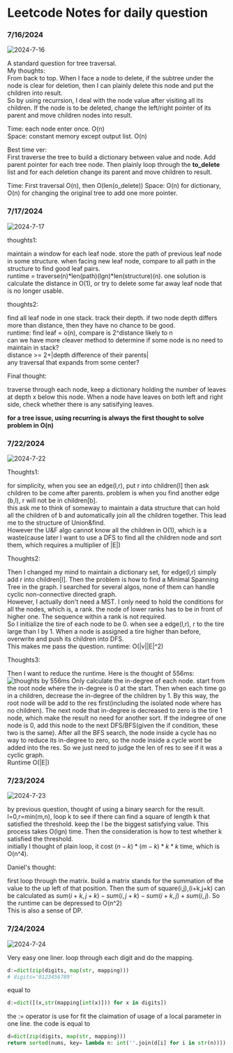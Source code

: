 # Leetcode Notes for daily question

### 7/16/2024

![2024-7-16](./img/2024-07-16.png)

A standard question for tree traversal. \
My thoughts:\
From back to top. When I face a node to delete, if the subtree under the node is clear for deletion, then I can plainly delete this node and put the children into result.\
So by using recurrsion, I deal with the node value after visiting all its children. If the node is to be deleted, change the left/right pointer of its parent and move children nodes into result.

Time: each node enter once. O(n)\
Space: constant memory except output list. O(n)

Best time ver:\
First traverse the tree to build a dictionary between value and node. Add parent pointer for each tree node. Then plainly loop through the **to_delete** list and for each deletion change its parent and move children to result.

Time: First traversal O(n), then O(len(o_delete))
Space: O(n) for dictionary, O(n) for changing the original tree to add one more pointer.

### 7/17/2024

![2024-7-17](./img/2024-07-17.png)

thoughts1: 

maintain a window for each leaf node. store the path of previous leaf node in some structure. when facing new leaf node, compare to all path in the structure to find good leaf pairs.\
runtime = traverse(n)*len(path)(lgn)*len(structure)(n). one solution is calculate the distance in O(1), or try to delete some far away leaf node that is no longer usable.

thoughts2:

find all leaf node in one stack. track their depth. if two node depth differs more than distance, then they have no chance to be good.\
runtime: find leaf = o(n), compare is 2^distance likely to n\
can we have more cleaver method to determine if some node is no need to maintain in stack?\
distance >= 2+|depth difference of their parents|\
any traversal that expands from some center? 

Final thought:

traverse through each node, keep a dictionary holding the number of leaves at depth x below this node. When a node have leaves on both left and right side, check whether there is any satisifying leaves.

**for a tree issue, using recurring is always the first thought to solve problem in O(n)**

### 7/22/2024

![2024-7-22](./img/2024-07-22.png)

Thoughts1:

for simplicity, when you see an edge(l,r), put r into children[l] then ask children to be come after parents. problem is when you find another edge (b,l), r will not be in children[b].\
this ask me to think of someway to maintain a data structure that can hold all the children of b and automatically join all the children together. This lead me to the structure of Union&find.\
However the U&F algo cannot know all the children in O(1), which is a waste(cause later I want to use a DFS to find all the children node and sort them, which requires a multiplier of |E|)

Thoughts2:

Then I changed my mind to maintain a dictionary set, for edge(l,r) simply add r into children[l]. Then the problem is how to find a Minimal Spanning Tree in the graph. I searched for several algos, none of them can handle cyclic non-connective directed graph.\
However, I actually don't need a MST. I only need to hold the conditions for all the nodes, which is, a rank. the node of lower ranks has to be in front of higher one. The sequence within a rank is not required. \
So I initialize the tire of each node to be 0. when see a edge(l,r), r to the tire large than l by 1. When a node is assigned a tire higher than before, overwrite and push its children into DFS.\
This makes me pass the question.
runtime: O(|v||E|^2)

Thoughts3:

Then I want to reduce the runtime. Here is the thought of 556ms:
![thoughts by 556ms](./img/2024-07-22-1.png)
Only calculate the in-degree of each node. start from the root node where the in-degree is 0 at the start. Then when each time go in a children, decrease the in-degree of the children by 1. By this way, the root node will be add to the res first(including the isolated node where has no children). The next node that in-degree is decreased to zero is the tire 1 node, which make the result no need for another sort. If the indegree of one node is 0, add this node to the next DFS/BFS(given the if condition, these two is the same). After all the BFS search, the node inside a cycle has no way to reduce its in-degree to zero, so the node inside a cycle wont be added into the res. So we just need to judge the len of res to see if it was a cyclic graph.\
Runtime O(|E|)


### 7/23/2024

![2024-7-23](./img/2024-07-23.png)

by previous question, thought of using a binary search for the result. l=0,r=min(m,n), loop k to see if there can find a square of length k that satisfied the threshold. keep the l be the biggest satisfying value. This process takes O(lgn) time. Then the consideration is how to test whether k satisfied the threshold.\
initially I thought of plain loop, it cost $(n-k)*(m-k)*k*k$ time, which is O(n^4).

Daniel's thought:

first loop through the matrix. build a matrix stands for the summation of the value to the up left of that position. Then the sum of square(i,j),(i+k,j+k) can be calculated as $sum(i+k,j+k)-sum(i,j+k)-sum(i+k,j)+sum(i,j)$. So the runtime can be depressed to O(n^2)\
This is also a sense of DP.

### 7/24/2024

![2024-7-24](./img/2024-07-24.png)

Very easy one liner. loop through each digit and do the mapping.
```python
d:=dict(zip(digits, map(str, mapping)))
# digits='0123456789'
```
equal to
```python
d:=dict([(x,str(mapping[int(x)])) for x in digits])
```
the := operator is use for fit the claimation of usage of a local parameter in one line. the code is equal to
```python
d=dict(zip(digits, map(str, mapping)))
return sorted(nums, key= lambda n: int(''.join(d[i] for i in str(n))))
```